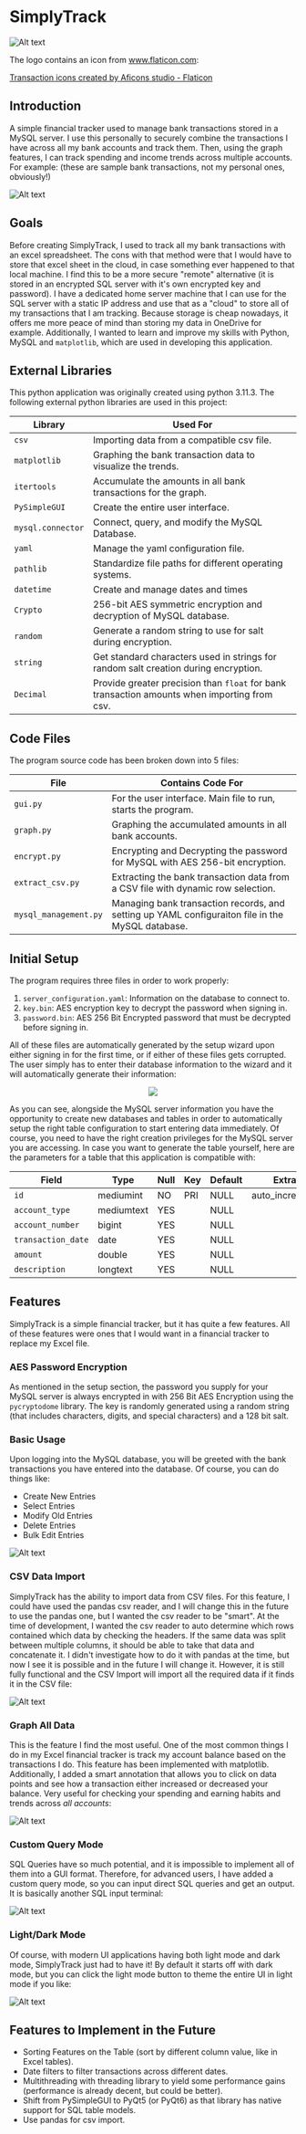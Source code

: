 # SimplyTrack
![Alt text](<SimplyTrack Logo.png>)

The logo contains an icon from www.flaticon.com:

<a href="https://www.flaticon.com/free-icons/transaction" title="transaction icons">Transaction icons created by Aficons studio - Flaticon</a>

## Introduction
A simple financial tracker used to manage bank transactions stored in a MySQL server. I use this personally to securely combine the transactions I have across all my bank accounts and track them. Then, using the graph features, I can track spending and income trends across multiple accounts. For example: (these are sample bank transactions, not my personal ones, obviously!)

![Alt text](main_window.png)

## Goals
Before creating SimplyTrack, I used to track all my bank transactions with an excel spreadsheet. The cons with that method were that I would have to store that excel sheet in the cloud, in case something ever happened to that local machine. I find this to be a more secure "remote" alternative (it is stored in an encrypted SQL server with it's own encrypted key and password). I have a dedicated home server machine that I can use for the SQL server with a static IP address and use that as a "cloud" to store all of my transactions that I am tracking. Because storage is cheap nowadays, it offers me more peace of mind than storing my data in OneDrive for example. Additionally, I wanted to learn and improve my skills with Python, MySQL and `matplotlib`, which are used in developing this application.

## External Libraries
This python application was originally created using python 3.11.3. The following external python libraries are used in this project:

<div align="center">

| Library           | Used For                                                                                     |
| ----------------- | -------------------------------------------------------------------------------------------- |
| `csv`             | Importing data from a compatible csv file.                                                   |
| `matplotlib`      | Graphing the bank transaction data to visualize the trends.                                  |
| `itertools`       | Accumulate the amounts in all bank transactions for the graph.                               |
| `PySimpleGUI`     | Create the entire user interface.                                                            |
| `mysql.connector` | Connect, query, and modify the MySQL Database.                                               |
| `yaml`            | Manage the yaml configuration file.                                                          |
| `pathlib`         | Standardize file paths for different operating systems.                                      |
| `datetime`        | Create and manage dates and times                                                            |
| `Crypto`          | 256-bit AES symmetric encryption and decryption of MySQL database.                           |
| `random`          | Generate a random string to use for salt during encryption.                                  |
| `string`          | Get standard characters used in strings for random salt creation during encryption.          |
| `Decimal`         | Provide greater precision than `float` for bank transaction amounts when importing from csv. |

</div>

## Code Files
The program source code has been broken down into 5 files:

<div align="center">

| File                  | Contains Code For                                                                                |
| --------------------- | ------------------------------------------------------------------------------------------------ |
| `gui.py`              | For the user interface. Main file to run, starts the program.                                    |
| `graph.py`            | Graphing the accumulated amounts in all bank accounts.                                           |
| `encrypt.py`          | Encrypting and Decrypting the password for MySQL with AES 256-bit encryption.                    |
| `extract_csv.py`      | Extracting the bank transaction data from a CSV file with dynamic row selection.                 |
| `mysql_management.py` | Managing bank transaction records, and setting up YAML configuraiton file in the MySQL database. |

</div>

## Initial Setup
The program requires three files in order to work properly:
1. `server_configuration.yaml`: Information on the database to connect to.
2. `key.bin`: AES encryption key to decrypt the password when signing in.
3. `password.bin`: AES 256 Bit Encrypted password that must be decrypted before signing in.

All of these files are automatically generated by the setup wizard upon either signing in for the first time, or if either of these files gets corrupted. The user simply has to enter their database information to the wizard and it will automatically generate their information:

<p align="center">
  <img src="initial_setup.png" />
</p>

As you can see, alongside the MySQL server information you have the opportunity to create new databases and tables in order to automatically setup the right table configuration to start entering data immediately. Of course, you need to have the right creation privileges for the MySQL server you are accessing. In case you want to generate the table yourself, here are the parameters for a table that this application is compatible with:

<div align="center">

| Field              | Type       | Null | Key  | Default | Extra          |
| ----------------   | ---------- | ---- | ---- | ------- | -------------- |
| `id`               | mediumint  | NO   | PRI  | NULL    | auto_increment |
| `account_type`     | mediumtext | YES  |      | NULL    |                |
| `account_number`   | bigint     | YES  |      | NULL    |                |
| `transaction_date` | date       | YES  |      | NULL    |                |
| `amount`           | double     | YES  |      | NULL    |                |
| `description`      | longtext   | YES  |      | NULL    |                |

</div>

## Features
SimplyTrack is a simple financial tracker, but it has quite a few features. All of these features were ones that I would want in a financial tracker to replace my Excel file.

### AES Password Encryption
As mentioned in the setup section, the password you supply for your MySQL server is always encrypted in with 256 Bit AES Encryption using the `pycryptodome` library. The key is randomly generated using a random string (that includes characters, digits, and special characters) and a 128 bit salt.

### Basic Usage
Upon logging into the MySQL database, you will be greeted with the bank transactions you have entered into the database. Of course, you can do things like:
* Create New Entries
* Select Entries
* Modify Old Entries
* Delete Entries
* Bulk Edit Entries

![Alt text](modify_entries.png)

### CSV Data Import
SimplyTrack has the ability to import data from CSV files. For this feature, I could have used the pandas csv reader, and I will change this in the future to use the pandas one, but I wanted the csv reader to be "smart". At the time of development, I wanted the csv reader to auto determine which rows contained which data by checking the headers. If the same data was split between multiple columns, it should be able to take that data and concatenate it. I didn't investigate how to do it with pandas at the time, but now I see it is possible and in the future I will change it. However, it is still fully functional and the CSV Import will import all the required data if it finds it in the CSV file:

![Alt text](import_csv_dialog.png)

### Graph All Data

This is the feature I find the most useful. One of the most common things I do in my Excel financial tracker is track my account balance based on the transactions I do. This feature has been implemented with matplotlib. Additionally, I added a smart annotation that allows you to click on data points and see how a transaction either increased or decreased your balance. Very useful for checking your spending and earning habits and trends across *all accounts*:

![Alt text](graph_window.png)

### Custom Query Mode

SQL Queries have so much potential, and it is impossible to implement all of them into a GUI format. Therefore, for advanced users, I have added a custom query mode, so you can input direct SQL queries and get an output. It is basically another SQL input terminal:

![Alt text](custom_query_window.png)

### Light/Dark Mode
Of course, with modern UI applications having both light mode and dark mode, SimplyTrack just had to have it! By default it starts off with dark mode, but you can click the light mode button to theme the entire UI in light mode if you like:

![Alt text](light_mode.png)

## Features to Implement in the Future
* Sorting Features on the Table (sort by different column value, like in Excel tables).
* Date filters to filter transactions across different dates.
* Multithreading with threading library to yield some performance gains (performance is already decent, but could be better).
* Shift from PySimpleGUI to PyQt5 (or PyQt6) as that library has native support for SQL table models.
* Use pandas for csv import.
